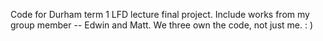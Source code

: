 Code for Durham term 1 LFD lecture final project.
Include works from my group member -- Edwin and Matt.
We three own the code, not just me. : )

